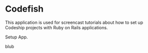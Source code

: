 Codefish
======================

This application is used for screencast tutorials about how to set up Codeship projects with Ruby on Rails applications.

Setup App.

blub
